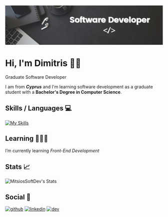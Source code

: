 ![Graduate Software Developer](https://github.com/MitsiosSoftDev/MitsiosSoftDev/blob/main/Software%20Developer.png)

# Hi, I'm Dimitris 👋🏻
Graduate Software Developer

I am from ***Cyprus*** and I'm learning software development as a graduate student with a **Bachelor's Degree in Computer Science**.

## Skills / Languages 💻 


[![My Skills](https://skillicons.dev/icons?i=html,css,js,ts,bootstrap,nodejs,react,java,figma,azure,py,sass,github,vscode,idea&perline=5)](https://skillicons.dev)


## Learning 👨🏻‍💻

I’m currently learning *Front-End Development* 

## Stats 📈

![MitsiosSoftDev's Stats](https://github-readme-stats.vercel.app/api?username=MitsiosSoftDev&theme=vue-dark&show_icons=true&hide_border=true&count_private=true)

## Social 🔗

[<img src='https://cdn.jsdelivr.net/npm/simple-icons@3.0.1/icons/github.svg' alt='github' height='40'>](https://github.com/MitsiosSoftDev)    [<img src='https://cdn.jsdelivr.net/npm/simple-icons@3.0.1/icons/linkedin.svg' alt='linkedin' height='40'>](https://www.linkedin.com/in/dimitris-erotokritou/)    [<img src='https://cdn.jsdelivr.net/npm/simple-icons@3.0.1/icons/dev-dot-to.svg' alt='dev' height='40'>](https://dev.to/dimitris_erotokritou)
